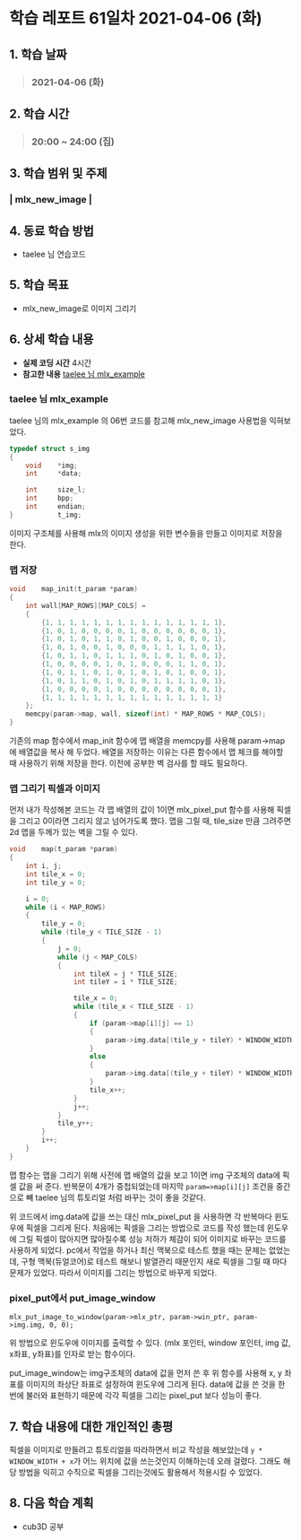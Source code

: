 # 학습 레포트 61일차 2021-04-06 (화)

## 1. 학습 날짜
> ### 2021-04-06 (화)

## 2. 학습 시간
> ### 20:00 ~ 24:00 (집)

## 3. 학습 범위 및 주제
### | mlx_new_image |

## 4. 동료 학습 방법
- taelee 님 연습코드

## 5. 학습 목표
- mlx_new_image로 이미지 그리기

## 6. 상세 학습 내용
- **실제 코딩 시간** 4시간
- **참고한 내용** [taelee 님 mlx_example](https://github.com/taelee42/mlx_example)

### taelee 님 mlx_example
taelee 님의 mlx_example 의 06번 코드를 참고해 mlx_new_image 사용법을 익혀보았다.

```c
typedef struct s_img
{
	void	*img;
	int		*data;

	int		size_l;
	int		bpp;
	int		endian;
}			t_img;
```
이미지 구조체를 사용해 mlx의 이미지 생성을 위한 변수들을 만들고 이미지로 저장을 한다.

### 맵 저장
```c
void	map_init(t_param *param)
{
	int wall[MAP_ROWS][MAP_COLS] =
	{
		{1, 1, 1, 1, 1, 1, 1, 1, 1, 1, 1, 1, 1, 1, 1},
		{1, 0, 1, 0, 0, 0, 0, 1, 0, 0, 0, 0, 0, 0, 1},
		{1, 0, 1, 0, 1, 1, 0, 1, 0, 0, 1, 0, 0, 0, 1},
		{1, 0, 1, 0, 0, 1, 0, 0, 0, 1, 1, 1, 1, 0, 1},
		{1, 0, 1, 1, 0, 1, 1, 1, 0, 1, 0, 1, 0, 0, 1},
		{1, 0, 0, 0, 0, 1, 0, 1, 0, 0, 0, 1, 1, 0, 1},
		{1, 0, 1, 1, 0, 1, 0, 1, 0, 1, 0, 1, 0, 0, 1},
		{1, 0, 1, 1, 0, 1, 0, 1, 0, 1, 1, 1, 1, 0, 1},
		{1, 0, 0, 0, 0, 1, 0, 0, 0, 0, 0, 0, 0, 0, 1},
		{1, 1, 1, 1, 1, 1, 1, 1, 1, 1, 1, 1, 1, 1, 1}
	};
	memcpy(param->map, wall, sizeof(int) * MAP_ROWS * MAP_COLS);
}
```
기존의 map 함수에서 map_init 함수에 맵 배열을 memcpy를 사용해 param->map에 배열값을 복사 해 두었다. 배열을 저장하는 이유는 다른 함수에서 맵 체크를 해야할 때 사용하기 위해 저장을 한다. 이전에 공부한 벽 검사를 할 때도 필요하다.

### 맵 그리기 픽셀과 이미지
먼저 내가 작성해본 코드는 각 맵 배열의 값이 1이면 mlx_pixel_put 함수를 사용해 픽셀을 그리고 0이라면 그리지 않고 넘어가도록 했다. 맵을 그릴 때, tile_size 만큼 그려주면 2d 맵을 두께가 있는 벽을 그릴 수 있다.

```c
void	map(t_param *param)
{
	int i, j;
	int tile_x = 0;
	int tile_y = 0;

	i = 0;
	while (i < MAP_ROWS)
	{
		tile_y = 0;
		while (tile_y < TILE_SIZE - 1)
		{
			j = 0;
			while (j < MAP_COLS)
			{
				int tileX = j * TILE_SIZE;
				int tileY = i * TILE_SIZE;

				tile_x = 0;
				while (tile_x < TILE_SIZE - 1)
				{
					if (param->map[i][j] == 1)
					{
						param->img.data[(tile_y + tileY) * WINDOW_WIDTH + tile_x + tileX] = 0xffffff;
					}
					else
					{
						param->img.data[(tile_y + tileY) * WINDOW_WIDTH + tile_x + tileX] = 0x0000ff;
					}
					tile_x++;
				}
				j++;
			}
			tile_y++;
		}
		i++;
	}
}
```
맵 함수는 맵을 그리기 위해 사전에 맵 배열의 값을 보고 1이면 img 구조체의 data에 픽셀 값을 써 준다. 반복문이 4개가 중첩되었는데 마지막 `param=>map[i][j]` 조건을 중간으로 빼 taelee 님의 튜토리얼 처럼 바꾸는 것이 좋을 것같다.

위 코드에서 img.data에 값을 쓰는 대신 mlx_pixel_put 을 사용하면 각 반복마다 윈도우에 픽셀을 그리게 된다. 처음에는 픽셀을 그리는 방법으로 코드를 작성 했는데 윈도우에 그릴 픽셀이 많아지면 많아질수록 성능 저하가 체감이 되어 이미지로 바꾸는 코드를 사용하게 되었다. pc에서 작업을 하거나 최신 맥북으로 테스트 했을 때는 문제는 없었는데, 구형 맥북(듀얼코어)로 테스트 해보니 발열관리 때문인지 새로 픽셀을 그릴 때 마다 문제가 있었다. 따라서 이미지를 그리는 방법으로 바꾸게 되었다.

### pixel_put에서 put_image_window
```
mlx_put_image_to_window(param->mlx_ptr, param->win_ptr, param->img.img, 0, 0);
```
위 방법으로 윈도우에 이미지를 출력할 수 있다. (mlx 포인터, window 포인터, img 값, x좌표, y좌표)를 인자로 받는 함수이다.

put_image_window는 img구조체의 data에 값을 먼저 쓴 후 위 함수를 사용해 x, y 좌표를 이미지의 좌상단 좌표로 설정하여 윈도우에 그리게 된다. data에 값을 쓴 것을 한번에 불러와 표현하기 때문에 각각 픽셀을 그리는 pixel_put 보다 성능이 좋다.

## 7. 학습 내용에 대한 개인적인 총평
픽셀을 이미지로 만들려고 튜토리얼을 따라하면서 비교 작성을 해보았는데 `y * WINDOW_WIDTH + x`가 어느 위치에 값을 쓰는것인지 이해하는데 오래 걸렸다. 그래도 해당 방법을 익히고 수직으로 픽셀을 그리는것에도 활용해서 적용시킬 수 있었다.

## 8. 다음 학습 계획
- cub3D 공부